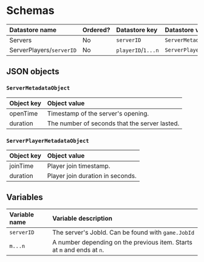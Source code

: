 # Schemas
<table>
  <thead>
    <tr>
      <th align="left">Datastore name</th>
      <th align="left">Ordered?</th>
      <th align="left">Datastore key</th>
      <th align="left">Datastore value</th>
    </tr>
  </thead>
  <tbody>
    <tr>
      <td>Servers</td>
      <td>No</td>
      <td>
        <code>serverID</code>
      </td>
      <td>
        <code>ServerMetadataObject</code>
      </td>
    </tr>
    <tr>
      <td>
        ServerPlayers/<code>serverID</code>
      </td>
      <td>No</td>
      <td>
        <code>playerID</code>/<code>1...n</code>
      </td>
      <td>
        <code>ServerPlayerMetadataObject</code>
      </td>
    </tr>
  </tbody>
</table>

## JSON objects
### `ServerMetadataObject`
<table>
  <thead>
    <tr>
      <th align="left">Object key</th>
      <th align="left">Object value</th>
    </tr>
  </thead>
  <tbody>
    <tr>
      <td>openTime</td>
      <td>Timestamp of the server's opening.</td>
    </tr>
    <tr>
      <td>duration</td>
      <td>The number of seconds that the server lasted.</td>
    </tr>
  </tbody>
</table>

### `ServerPlayerMetadataObject`
<table>
  <thead>
    <tr>
      <th align="left">Object key</th>
      <th align="left">Object value</th>
    </tr>
  </thead>
  <tbody>
    <tr>
      <td>joinTime</td>
      <td>Player join timestamp.</td>
    </tr>
    <tr>
      <td>duration</td>
      <td>Player join duration in seconds.</td>
    </tr>
  </tbody>
</table>

## Variables
<table>
  <thead>
    <tr>
      <th align="left">Variable name</th>
      <th align="left">Variable description</th>
    </tr>
  </thead>
  <tbody>
    <tr>
      <td>
        <code>serverID</code>
      </td>
      <td>The server's JobId. Can be found with <code>game.JobId</code></td>
    </tr>
    <tr>
      <td>
        <code>m...n</code>
      </td>
      <td>A number depending on the previous item. Starts at <code>m</code> and ends at <code>n</code>.</td>
    </tr>
  </tbody>
</table>

